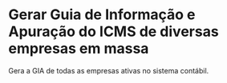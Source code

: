 # Gerar Guia de Informação e Apuração do ICMS de diversas empresas em massa
Gera a GIA de todas as empresas ativas no sistema contábil.
